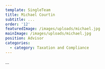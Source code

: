 ```yaml
---
template: SingleTeam
title: Michael Courtin
subtitle: ...
order: '12'
featuredImage: /images/uploads/michael.jpg
mainImage: /images/uploads/michael.jpg
position: Advisor
categories:
  - category: Taxation and Compliance
---
```

...
